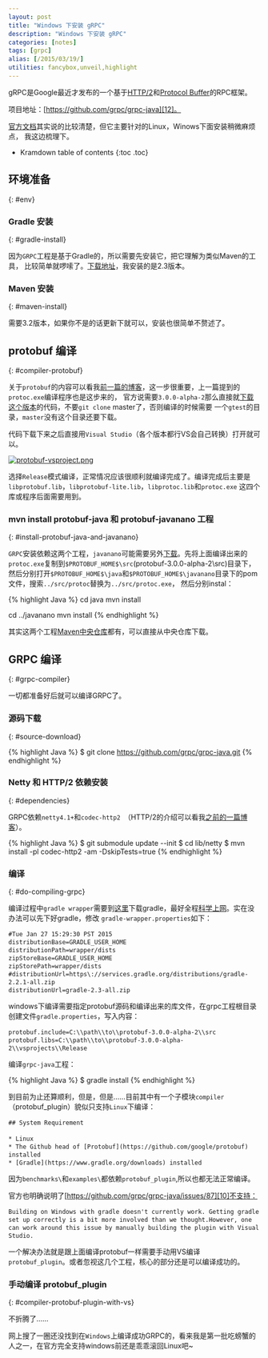 ```yaml
---
layout: post
title: "Windows 下安装 gRPC"
description: "Windows 下安装 gRPC"
categories: [notes]
tags: [grpc]
alias: [/2015/03/19/]
utilities: fancybox,unveil,highlight
---
```


gRPC是Google最近才发布的一个基于[HTTP/2][11]和[Protocol Buffer][3]的RPC框架。

项目地址：[https://github.com/grpc/grpc-java][12]。

[官方文档][1]其实说的比较清楚，但它主要针对的Linux，Winows下面安装稍微麻烦点，
我这边梳理下。

* Kramdown table of contents
{:toc .toc}


## 环境准备
{: #env}

### Gradle 安装
{: #gradle-install}

因为`GRPC`工程是基于Gradle的，所以需要先安装它，把它理解为类似Maven的工具，
比较简单就啰嗦了。[下载地址][2]，我安装的是2.3版本。


### Maven 安装
{: #maven-install}

需要3.2版本，如果你不是的话更新下就可以，安装也很简单不赘述了。


## protobuf 编译
{: #compiler-protobuf}

关于`protobuf`的内容可以看我[前一篇的博客][3]，这一步很重要，上一篇提到的`protoc.exe`编译程序也是这步来的，
官方说需要`3.0.0-alpha-2`那么直接就[下载这个版本][4]的代码，不要`git clone` master了，否则编译的时候需要
一个`gtest`的目录，`master`没有这个目录还要下载。

代码下载下来之后直接用`Visual Studio`（各个版本都行VS会自己转换）打开就可以。

<a class="post-image" href="/assets/images/posts/protobuf-vsproject.png">
<img itemprop="image" data-src="/assets/images/posts/protobuf-vsproject.png" src="/assets/js/unveil/loader.gif" alt="protobuf-vsproject.png" />
</a>

选择`Release`模式编译，正常情况应该很顺利就编译完成了。编译完成后主要是`libprotobuf.lib`，`libprotobuf-lite.lib`，`libprotoc.lib`和`protoc.exe`
这四个库或程序后面需要用到。

### mvn install protobuf-java 和 protobuf-javanano 工程
{: #install-protobuf-java-and-javanano}

`GRPC`安装依赖这两个工程，`javanano`可能需要另外[下载][5]。先将上面编译出来的`protoc.exe`复制到`$PROTOBUF_HOME$\src`(protobuf-3.0.0-alpha-2\src)目录下，
然后分别打开`$PROTOBUF_HOME$\java`和`$PROTOBUF_HOME$\javanano`目录下的pom文件，搜索`../src/protoc`替换为`../src/protoc.exe`，
然后分别instal：

{% highlight Java %}
cd java
mvn install

cd ../javanano
mvn install
{% endhighlight %}

其实这两个工程[Maven中央仓库][6]都有，可以直接从中央仓库下载。


## GRPC 编译
{: #grpc-compiler}

一切都准备好后就可以编译GRPC了。

### 源码下载
{: #source-download}

{% highlight Java %}
$ git clone https://github.com/grpc/grpc-java.git
{% endhighlight %}


### Netty 和 HTTP/2 依赖安装
{: #dependencies}

GRPC依赖`netty4.1+`和`codec-http2 `（HTTP/2的介绍可以看我[之前的一篇博客][7]）。

{% highlight Java %}
$ git submodule update --init
$ cd lib/netty
$ mvn install -pl codec-http2 -am -DskipTests=true
{% endhighlight %}

### 编译
{: #do-compiling-grpc}

编译过程中`gradle wrapper`需要到[这里][8]下载gradle，最好全程[科学上网][9]。实在没办法可以先下好gradle，修改
`gradle-wrapper.properties`如下：

	#Tue Jan 27 15:29:30 PST 2015
	distributionBase=GRADLE_USER_HOME
	distributionPath=wrapper/dists
	zipStoreBase=GRADLE_USER_HOME
	zipStorePath=wrapper/dists
	#distributionUrl=https\://services.gradle.org/distributions/gradle-2.2.1-all.zip
	distributionUrl=gradle-2.3-all.zip


windows下编译需要指定protobuf源码和编译出来的库文件，在grpc工程根目录创建文件`gradle.properties`，写入内容：

	protobuf.include=C:\\path\\to\\protobuf-3.0.0-alpha-2\\src
	protobuf.libs=C:\\path\\to\\protobuf-3.0.0-alpha-2\\vsprojects\\Release

编译`grpc-java`工程：

{% highlight Java %}
$ gradle install
{% endhighlight %}


到目前为止还算顺利，但是，但是……目前其中有一个子模块`compiler`（protobuf_plugin）貌似只支持`Linux`下编译：

	## System Requirement

	* Linux
	* The Github head of [Protobuf](https://github.com/google/protobuf) installed
	* [Gradle](https://www.gradle.org/downloads) installed


因为`benchmarks\`和`examples\`都依赖`protobuf_plugin`,所以也都无法正常编译。


官方也明确说明了[https://github.com/grpc/grpc-java/issues/87][10]不支持：

	Building on Windows with gradle doesn't currently work. Getting gradle set up correctly is a bit more involved than we thought.However, one can work around this issue by manually building the plugin with Visual Studio.

一个解决办法就是跟上面编译protobuf一样需要手动用VS编译`protobuf_plugin`。或者忽视这几个工程，核心的部分还是可以编译成功的。

### 手动编译 protobuf_plugin
{: #compiler-protobuf-plugin-with-vs}

不折腾了……

网上搜了一圈还没找到在`Windows`上编译成功GRPC的，看来我是第一批吃螃蟹的人之一，在官方完全支持windows前还是乖乖滚回Linux吧~



[1]: https://github.com/grpc/grpc-java#start-of-content
[2]: https://gradle.org/downloads
[3]: http://jindong.io/2015/03/15/google-protocol-buffers-java-tutorial/
[4]: https://github.com/google/protobuf/releases/download/v3.0.0-alpha-2/protobuf-java-3.0.0-alpha-2.zip
[5]: https://github.com/google/protobuf/releases/download/v3.0.0-alpha-2/protobuf-javanano-3.0.0-alpha-2.zip
[6]: http://search.maven.org/#search%7Cga%7C1%7Cprotobuf-java
[7]: http://jindong.io/2015/03/09/new-technique-in-new-year-HTTP2/
[8]: https://services.gradle.org/distributions/gradle-2.2.1-all.zip
[9]: http://www.cnblogs.com/zhanjindong/p/useful-tools.html
[10]: https://github.com/grpc/grpc-java/issues/87
[11]: http://jindong.io/2015/03/09/new-technique-in-new-year-HTTP2/
[12]: https://github.com/grpc/grpc-java